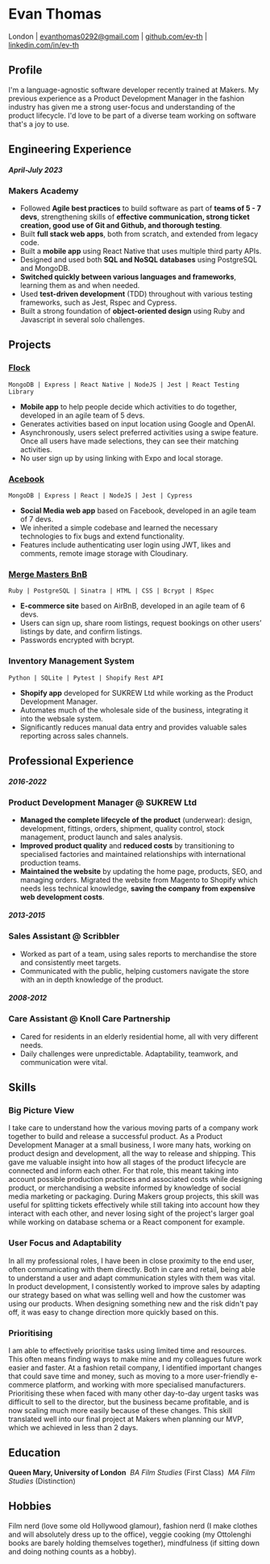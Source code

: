 # Evan Thomas

<!-- For pdf -->
<!-- <p class="contacts">`London | evanthomas0292@gmail.com | 07763748316 | github.com/ev-th | linkedin.com/in/ev-th`</p>
> I'm a language-agnostic software developer recently trained at Makers. My previous experience as a Product Development Manager in the fashion industry has given me a strong user-focus and understanding of the product lifecycle. I'd love to be part of a diverse team working on software that's a joy to use. -->

London | evanthomas0292@gmail.com | [github.com/ev-th](https://github.com/ev-th) | [linkedin.com/in/ev-th](https://www.linkedin.com/in/ev-th/)

## Profile

I'm a language-agnostic software developer recently trained at Makers. My previous experience as a Product Development Manager in the fashion industry has given me a strong user-focus and understanding of the product lifecycle. I'd love to be part of a diverse team working on software that's a joy to use.

## Engineering Experience

#### _April-July 2023_

### Makers Academy

- Followed **Agile best practices** to build software as part of **teams of 5 - 7 devs**, strengthening skills of **effective communication, strong ticket creation, good use of Git and Github, and thorough testing**.
- Built **full stack web apps**, both from scratch, and extended from legacy code. 
- Built a **mobile app** using React Native that uses multiple third party APIs.
- Designed and used both **SQL and NoSQL databases** using PostgreSQL and MongoDB.
- **Switched quickly between various languages and frameworks**, learning them as and when needed.
- Used **test-driven development** (TDD) throughout with various testing frameworks, such as Jest, Rspec and Cypress.
- Built a strong foundation of **object-oriented design** using Ruby and Javascript in several solo challenges.

## Projects

### [**Flock**](https://github.com/ev-th/Flock)

<!-- For pdf -->
<!-- <p class="tech">`MongoDB | Express | React Native | NodeJS | Jest | React Testing Library`</p> -->

`MongoDB | Express | React Native | NodeJS | Jest | React Testing Library`

- **Mobile app** to help people decide which activities to do together, developed in an agile team of 5 devs.
- Generates activities based on input location using Google and OpenAI.
- Asynchronously, users select preferred activities using a swipe feature. Once all users have made selections, they can see their matching activities.
- No user sign up by using linking with Expo and local storage.

### [**Acebook**](https://github.com/ev-th/acebook-fire)

<!-- For pdf -->
<!-- <p class="tech">`MongoDB | Express | React | NodeJS | Jest | Cypress`</p> -->
`MongoDB | Express | React | NodeJS | Jest | Cypress`

- **Social Media web app** based on Facebook, developed in an agile team of 7 devs.
- We inherited a simple codebase and learned the necessary technologies to fix bugs and extend functionality.
- Features include authenticating user login using JWT, likes and comments, remote image storage with Cloudinary.

### [**Merge Masters BnB**](https://github.com/CKMurison/makersbnb-ruby-seed)

<!-- For pdf -->
<!-- <p class="tech">`Ruby | PostgreSQL | Sinatra | HTML | CSS | Bcrypt | RSpec`</p> -->
`Ruby | PostgreSQL | Sinatra | HTML | CSS | Bcrypt | RSpec`

- **E-commerce site** based on AirBnB, developed in an agile team of 6 devs.
- Users can sign up, share room listings, request bookings on other users’ listings by date, and confirm listings.
- Passwords encrypted with bcrypt.

### **Inventory Management System**

<!-- For pdf -->
<!-- <p class="tech">`Python | SQLite | Pytest | Shopify Rest API`</p> -->
`Python | SQLite | Pytest | Shopify Rest API`

- **Shopify app** developed for SUKREW Ltd while working as the Product Development Manager.
- Automates much of the wholesale side of the business, integrating it into the websale system.
- Significantly reduces manual data entry and provides valuable sales reporting across sales channels.

## Professional Experience

#### _2016-2022_

### Product Development Manager @ SUKREW Ltd

- **Managed the complete lifecycle of the product** (underwear): design, development, fittings, orders, shipment, quality control, stock management, product launch and sales analysis.
- **Improved product quality** and **reduced costs** by transitioning to specialised factories and maintained relationships with international production teams.
- **Maintained the website** by updating the home page, products, SEO, and managing orders. Migrated the website from Magento to Shopify which needs less technical knowledge, **saving the company from expensive web development costs**.

#### _2013-2015_

### Sales Assistant @ Scribbler

- Worked as part of a team, using sales reports to merchandise the store and consistently meet targets.
- Communicated with the public, helping customers navigate the store with an in depth knowledge of the product.

#### _2008-2012_

### Care Assistant @ Knoll Care Partnership

- Cared for residents in an elderly residential home, all with very different needs.
- Daily challenges were unpredictable. Adaptability, teamwork, and communication were vital.

## Skills

### Big Picture View

I take care to understand how the various moving parts of a company work together to build and release a successful product. As a Product Development Manager at a small business, I wore many hats, working on product design and development, all the way to release and shipping. This gave me valuable insight into how all stages of the product lifecycle are connected and inform each other. For that role, this meant taking into account possible production practices and associated costs while designing product, or merchandising a website informed by knowledge of social media marketing or packaging. During Makers group projects, this skill was useful for splitting tickets effectively while still taking into account how they interact with each other, and never losing sight of the project's larger goal while working on database schema or a React component for example.

### User Focus and Adaptability

In all my professional roles, I have been in close proximity to the end user, often communicating with them directly. Both in care and retail, being able to understand a user and adapt communication styles with them was vital. In product development, I consistently worked to improve sales by adapting our strategy based on what was selling well and how the customer was using our products. When designing something new and the risk didn't pay off, it was easy to change direction more quickly based on this.

### Prioritising

I am able to effectively prioritise tasks using limited time and resources. This often means finding ways to make mine and my colleagues future work easier and faster. At a fashion retail company, I identified important changes that could save time and money, such as moving to a more user-friendly e-commerce platform, and working with more specialised manufacturers. Prioritising these when faced with many other day-to-day urgent tasks was difficult to sell to the director, but the business became profitable, and is now scaling much more easily because of these changes. This skill translated well into our final project at Makers when planning our MVP, which we achieved in less than 2 days.

## Education

**Queen Mary, University of London**&nbsp; _BA Film Studies_ (First Class)&nbsp; _MA Film Studies_ (Distinction)

## Hobbies

Film nerd (love some old Hollywood glamour), fashion nerd (I make clothes and will absolutely dress up to the office), veggie cooking (my Ottolenghi books are barely holding themselves together), mindfulness (if sitting down and doing nothing counts as a hobby).